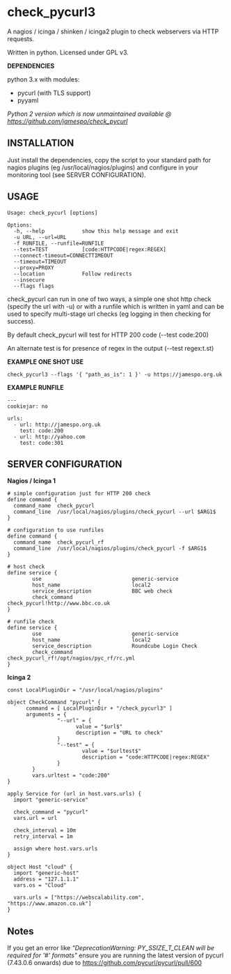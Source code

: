 # check_pycurl3

A nagios / icinga / shinken / icinga2 plugin to check webservers via HTTP requests.

Written in python. Licensed under GPL v3.


**DEPENDENCIES**

python 3.x with modules:
- pycurl  (with TLS support)
- pyyaml

*Python 2 version which is now unmaintained available @ https://github.com/jamespo/check_pycurl*

## INSTALLATION

Just install the dependencies, copy the script to your standard path for nagios plugins (eg /usr/local/nagios/plugins) and configure in your monitoring tool (see SERVER CONFIGURATION).


## USAGE

    Usage: check_pycurl [options]

    Options:
      -h, --help            show this help message and exit
      -u URL, --url=URL
      -f RUNFILE, --runfile=RUNFILE
      --test=TEST           [code:HTTPCODE|regex:REGEX]
      --connect-timeout=CONNECTTIMEOUT
      --timeout=TIMEOUT
      --proxy=PROXY
      --location            Follow redirects
      --insecure
      --flags flags

check_pycurl can run in one of two ways, a simple one shot http check (specify the url with -u) or with a runfile which is written in yaml and can be used to specify multi-stage url checks (eg logging in then checking for success).

By default check_pycurl will test for HTTP 200 code (--test code:200)

An alternate test is for presence of regex in the output (--test regex:t.st)

**EXAMPLE ONE SHOT USE**

    check_pycurl3 --flags '{ "path_as_is": 1 }' -u https://jamespo.org.uk

**EXAMPLE RUNFILE**

    ---
    cookiejar: no

    urls:
      - url: http://jamespo.org.uk
        test: code:200
      - url: http://yahoo.com
        test: code:301


## SERVER CONFIGURATION

**Nagios / Icinga 1**

    # simple configuration just for HTTP 200 check 
    define command {
      command_name	check_pycurl
      command_line	/usr/local/nagios/plugins/check_pycurl --url $ARG1$
    }

    # configuration to use runfiles
    define command {
      command_name	check_pycurl_rf
      command_line	/usr/local/nagios/plugins/check_pycurl -f $ARG1$
    }

    # host check
    define service {
            use                             generic-service
            host_name                       local2
            service_description             BBC web check
            check_command                   check_pycurl!http://www.bbc.co.uk
    }

    # runfile check
    define service {
            use                             generic-service
            host_name                       local2
            service_description             Roundcube Login Check
            check_command                   check_pycurl_rf!/opt/nagios/pyc_rf/rc.yml
    }

**Icinga 2**

    const LocalPluginDir = "/usr/local/nagios/plugins"

    object CheckCommand "pycurl" {
          command = [ LocalPluginDir + "/check_pycurl3" ]
          arguments = {
                    "--url" = {
                          value = "$url$"
                          description = "URL to check"
                    }
                    "--test" = {
                            value = "$urltest$"
                            description = "code:HTTPCODE|regex:REGEX"
                    }
            }
            vars.urltest = "code:200"
    }

    apply Service for (url in host.vars.urls) {
      import "generic-service"
      
      check_command = "pycurl"
      vars.url = url
      
      check_interval = 10m
      retry_interval = 1m
      
      assign where host.vars.urls
    }

    object Host "cloud" {
      import "generic-host"
      address = "127.1.1.1"
      vars.os = "Cloud"

      vars.urls = ["https://webscalability.com", "https://www.amazon.co.uk"]
    }

## Notes

If you get an error like *"DeprecationWarning: PY_SSIZE_T_CLEAN will be required for '#' formats"* ensure you are running the latest version of pycurl (7.43.0.6 onwards) due to https://github.com/pycurl/pycurl/pull/600

